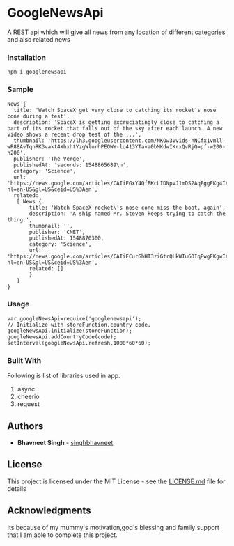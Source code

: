 # GoogleNewsApi
A REST api which will give all news from any location of different categories and also related news

### Installation 
```
npm i googlenewsapi

```
### Sample

```
News {
  title: 'Watch SpaceX get very close to catching its rocket’s nose cone during a test',
  description: 'SpaceX is getting excruciatingly close to catching a part of its rocket that falls out of the sky after each launch. A new video shows a recent drop test of the ...',
  thumbnail: 'https://lh3.googleusercontent.com/NKOw3Vvids-nNCfx1vmll-wR88AvTqnRK3vakt4XhxhtYzgWlurhPEOWY-lq413YTava0bMKdwIKrxQvRjQ=pf-w200-h200',
  publisher: 'The Verge',
  publishedAt: 'seconds: 1548865689\n',
  category: 'Science',
  url: 'https://news.google.com/articles/CAIiEGxY4QfBKcLIDNpvJ1mDS2AqFggEKg4IACoGCAow3O8nMMqOBjD38Ak?hl=en-US&gl=US&ceid=US%3Aen',
  related:
   [ News {
       title: 'Watch SpaceX rocket\'s nose cone miss the boat, again',
       description: 'A ship named Mr. Steven keeps trying to catch the thing.',
       thumbnail: '',
       publisher: 'CNET',
       publishedAt: 1548870300,
       category: 'Science',
       url: 'https://news.google.com/articles/CAIiECurGhHT3ziGtrQLkWIu6OIqEwgEKgwIACoFCAow4GowoAgwkRo?hl=en-US&gl=US&ceid=US%3Aen',
       related: [] 
       }
   ] 
}

```
### Usage 
```
var googleNewsApi=require('googlenewsapi');
// Initialize with storeFunction,country code.
googleNewsApi.initialize(storeFunction);
googleNewsApi.addCountryCode(code);
setInterval(googleNewsApi.refresh,1000*60*60);

```

### Built With

Following is list of  libraries used in app.
1) async
2) cheerio
5) request


## Authors

* **Bhavneet Singh**  - [singhbhavneet](https://github.com/singhbhavneet)

## License

This project is licensed under the MIT License - see the [LICENSE.md](LICENSE.md) file for details

## Acknowledgments

Its because of my mummy's motivation,god's blessing and family'support that I am able to complete this project.

